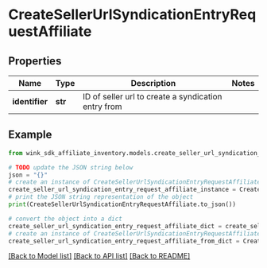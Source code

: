 # CreateSellerUrlSyndicationEntryRequestAffiliate


## Properties

Name | Type | Description | Notes
------------ | ------------- | ------------- | -------------
**identifier** | **str** | ID of seller url to create a syndication entry from | 

## Example

```python
from wink_sdk_affiliate_inventory.models.create_seller_url_syndication_entry_request_affiliate import CreateSellerUrlSyndicationEntryRequestAffiliate

# TODO update the JSON string below
json = "{}"
# create an instance of CreateSellerUrlSyndicationEntryRequestAffiliate from a JSON string
create_seller_url_syndication_entry_request_affiliate_instance = CreateSellerUrlSyndicationEntryRequestAffiliate.from_json(json)
# print the JSON string representation of the object
print(CreateSellerUrlSyndicationEntryRequestAffiliate.to_json())

# convert the object into a dict
create_seller_url_syndication_entry_request_affiliate_dict = create_seller_url_syndication_entry_request_affiliate_instance.to_dict()
# create an instance of CreateSellerUrlSyndicationEntryRequestAffiliate from a dict
create_seller_url_syndication_entry_request_affiliate_from_dict = CreateSellerUrlSyndicationEntryRequestAffiliate.from_dict(create_seller_url_syndication_entry_request_affiliate_dict)
```
[[Back to Model list]](../README.md#documentation-for-models) [[Back to API list]](../README.md#documentation-for-api-endpoints) [[Back to README]](../README.md)


